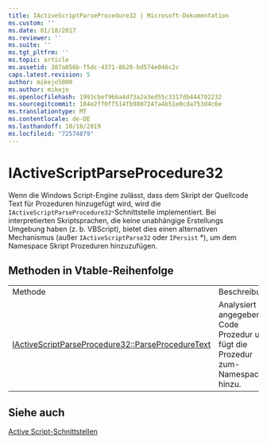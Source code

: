 ```yaml
---
title: IActiveScriptParseProcedure32 | Microsoft-Dokumentation
ms.custom: ''
ms.date: 01/18/2017
ms.reviewer: ''
ms.suite: ''
ms.tgt_pltfrm: ''
ms.topic: article
ms.assetid: 387a856b-f5dc-4371-8620-bd574e046c2c
caps.latest.revision: 5
author: mikejo5000
ms.author: mikejo
ms.openlocfilehash: 1993cbef966a4d73a2a3ed55c3317db444702232
ms.sourcegitcommit: 184e2ff0ff514fb980724fa4b51e0cda753d4c6e
ms.translationtype: MT
ms.contentlocale: de-DE
ms.lasthandoff: 10/18/2019
ms.locfileid: "72574879"
---
```

# <a name="iactivescriptparseprocedure32"></a>IActiveScriptParseProcedure32
Wenn die Windows Script-Engine zulässt, dass dem Skript der Quellcode Text für Prozeduren hinzugefügt wird, wird die `IActiveScriptParseProcedure32`-Schnittstelle implementiert. Bei interpretierten Skriptsprachen, die keine unabhängige Erstellungs Umgebung haben (z. b. VBScript), bietet dies einen alternativen Mechanismus (außer `IActiveScriptParse32` oder `IPersist` *), um dem Namespace Skript Prozeduren hinzuzufügen.  
  
## <a name="methods-in-vtable-order"></a>Methoden in Vtable-Reihenfolge  
  
|||  
|-|-|  
|Methode|Beschreibung|  
|[IActiveScriptParseProcedure32::ParseProcedureText](../../winscript/reference/iactivescriptparseprocedure32-parseproceduretext.md)|Analysiert die angegebene Code Prozedur und fügt die Prozedur zum-Namespace hinzu.|  
  
## <a name="see-also"></a>Siehe auch  
 [Active Script-Schnittstellen](../../winscript/reference/active-script-interfaces.md)